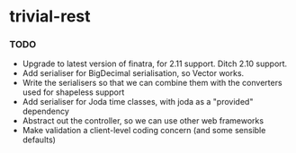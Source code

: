 # trivial-rest #

### TODO ###

* Upgrade to latest version of finatra, for 2.11 support. Ditch 2.10 support.
* Add serialiser for BigDecimal serialisation, so Vector works.
* Write the serialisers so that we can combine them with the converters used for shapeless support
* Add serialiser for Joda time classes, with joda as a "provided" dependency
* Abstract out the controller, so we can use other web frameworks
* Make validation a client-level coding concern (and some sensible defaults)